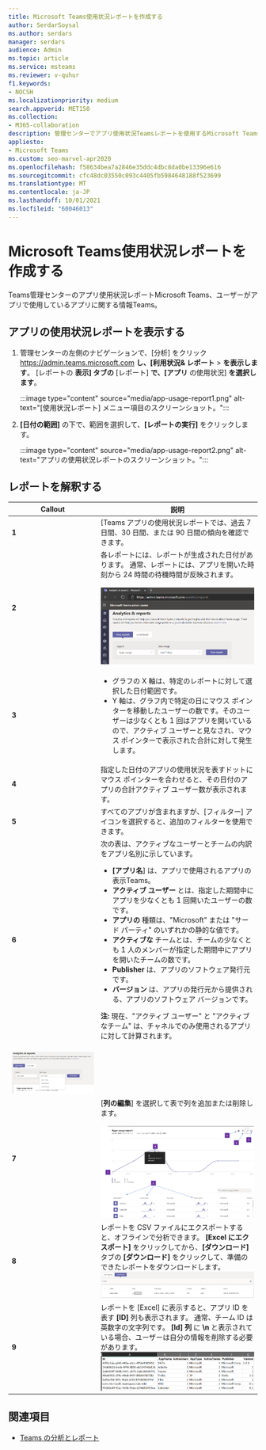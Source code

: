 ```yaml
---
title: Microsoft Teams使用状況レポートを作成する
author: SerdarSoysal
ms.author: serdars
manager: serdars
audience: Admin
ms.topic: article
ms.service: msteams
ms.reviewer: v-quhur
f1.keywords:
- NOCSH
ms.localizationpriority: medium
search.appverid: MET150
ms.collection:
- M365-collaboration
description: 管理センターでアプリ使用状況Teamsレポートを使用するMicrosoft Teamsします。
appliesto:
- Microsoft Teams
ms.custom: seo-marvel-apr2020
ms.openlocfilehash: f58634bea7a2846e35ddc4dbc8da0be13396e616
ms.sourcegitcommit: cfc48dc03550c093c4405fb5984648188f523699
ms.translationtype: MT
ms.contentlocale: ja-JP
ms.lasthandoff: 10/01/2021
ms.locfileid: "60046013"
---
```

# <a name="microsoft-teams-app-usage-report"></a>Microsoft Teams使用状況レポートを作成する

Teams管理センターのアプリ使用状況レポートMicrosoft Teams、ユーザーがアプリで使用しているアプリに関する情報Teams。  

## <a name="view-the-app-usage-report"></a>アプリの使用状況レポートを表示する

1.  管理センターの左側のナビゲーションで、[分析] をクリック <https://admin.teams.microsoft.com> **し、[利用状況& レポート** \> **を表示します**。 [レポートの **表示] タブの** [レポート] **で、[アプリ** の使用状況] **を選択します**。

     :::image type="content" source="media/app-usage-report1.png" alt-text="[使用状況レポート] メニュー項目のスクリーンショット。":::

2.  **[日付の範囲]** の下で、範囲を選択して、**[レポートの実行]** をクリックします。

      :::image type="content" source="media/app-usage-report2.png" alt-text="アプリの使用状況レポートのスクリーンショット。":::

## <a name="interpret-the-report"></a>レポートを解釈する

|Callout |説明  |
|--------|-------------|
|**1**   |[Teams アプリの使用状況レポートでは、過去 7 日間、30 日間、または 90 日間の傾向を確認できます。 |
|**2**   |各レポートには、レポートが生成された日付があります。 通常、レポートには、アプリを開いた時刻から 24 時間の待機時間が反映されます。 <br><br>![日付範囲を示すアプリの使用状況レポートのスクリーンショット。](media/app-usage-report3.png)|
|**3**    | <ul><li>グラフの X 軸は、特定のレポートに対して選択した日付範囲です。</li><li>Y 軸は、グラフ内で特定の日にマウス ポインターを移動したユーザーの数です。そのユーザーは少なくとも 1 回はアプリを開いているので、アクティブ ユーザーと見なされ、マウス ポインターで表示された合計に対して発生します。</li></ul>|
|**4**   |指定した日付のアプリの使用状況を表すドットにマウス ポインターを合わせると、その日付のアプリの合計アクティブ ユーザー数が表示されます。  |
|**5**   |すべてのアプリが含まれますが、[フィルター] アイコンを選択すると、追加のフィルターを使用できます。  |
|**6**   |次の表は、アクティブなユーザーとチームの内訳をアプリ名別に示しています。<br><ul><li>**[アプリ名**] は、アプリで使用されるアプリの表示Teams。</li><li>**アクティブ ユーザー** とは、指定した期間中にアプリを少なくとも 1 回開いたユーザーの数です。</li><li>**アプリの** 種類は、"Microsoft" または "サード パーティ" のいずれかの静的な値です。</li><li>**アクティブな** チームとは、チームの少なくとも 1 人のメンバーが指定した期間中にアプリを開いたチームの数です。</li><li>**Publisher** は、アプリのソフトウェア発行元です。</li><li>**バージョン** は、アプリの発行元から提供される、アプリのソフトウェア バージョンです。</li></ul><b> 注:</b> 現在、"アクティブ ユーザー" と "アクティブ なチーム" は、チャネルでのみ使用されるアプリに対して計算されます。     
<br>![アプリの使用状況レポートのスクリーンショット。](media/app-usage-report4.png)|
|**7**  |[**列の編集**] を選択して表で列を追加または削除します。<br><br>![[列の編集] ページのスクリーンショット。](media/app-usage-report5.png)  |
|**8**  |レポートを CSV ファイルにエクスポートすると、オフラインで分析できます。 **[Excel にエクスポート]** をクリックしてから、**[ダウンロード]** タブの **[ダウンロード]** をクリックして、準備のできたレポートをダウンロードします。<br>![[ダウンロード] ページのスクリーンショット。](media/app-usage-report7.png)  |
|**9**   |レポートを [Excel] に表示すると、アプリ ID を表す **[ID]** 列も表示されます。 通常、チーム ID は英数字の文字列です。 **[Id] 列** に **\n** と表示されている場合、ユーザーは自分の情報を削除する必要があります。<br>![ダウンロードしたレポートExcelスクリーンショット。](media/app-usage-report8.png)  |

## <a name="related-topics"></a>関連項目

- [Teams の分析とレポート](teams-reporting-reference.md)